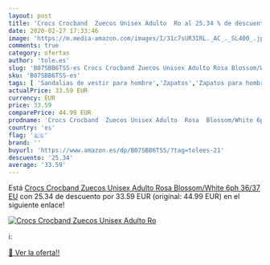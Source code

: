 ```yaml
---
layout: post
title: 'Crocs Crocband  Zuecos Unisex Adulto  Ro al 25.34 % de descuento'
date: 2020-02-27 17:33:46
image: 'https://m.media-amazon.com/images/I/31c7sUR3IRL._AC_._SL400_.jpg'
comments: true
category: ofertas
author: 'tole.es'
slug: 'B07SBB6TSS-es Crocs Crocband Zuecos Unisex Adulto Rosa Blossom/White 6ph...'
sku: 'B07SBB6TSS-es'
tags: [ 'Sandalias de vestir para hombre','Zapatos','Zapatos para hombre','Zapatos y complementos','zuecos', ]
actualPrice: 33.59 EUR
currency: EUR
price: 33.59
comparePrice: 44.99 EUR
prodname: 'Crocs Crocband  Zuecos Unisex Adulto  Rosa  Blossom/White 6ph   36/37 EU'
country: 'es'
flag: '🇪🇸'
brand: ''
buyurl: 'https://www.amazon.es/dp/B07SBB6TSS/?tag=tolees-21'
descuento: '25.34'
average: '33.59'
---
```


Está [Crocs Crocband  Zuecos Unisex Adulto  Rosa  Blossom/White 6ph   36/37 EU](https://www.amazon.es/dp/B07SBB6TSS/?tag=tolees-21) con 25.34 de descuento por 33.59 EUR (original: 44.99 EUR) en el siguiente enlace!

[![Crocs Crocband  Zuecos Unisex Adulto  Ro](https://m.media-amazon.com/images/I/31c7sUR3IRL._AC_._SL400_.jpg)](https://www.amazon.es/dp/B07SBB6TSS/?tag=tolees-21)

ℹ️:


[🛒 Ver la oferta!!](https://www.amazon.es/dp/B07SBB6TSS/?tag=tolees-21)

